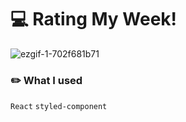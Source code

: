 # 💻 Rating My Week!

![ezgif-1-702f681b71](https://user-images.githubusercontent.com/77870077/161025343-e48b35ed-c7d9-4978-997e-bcb5b2d14c80.gif)

### ✏️ What I used

`React`
`styled-component`
